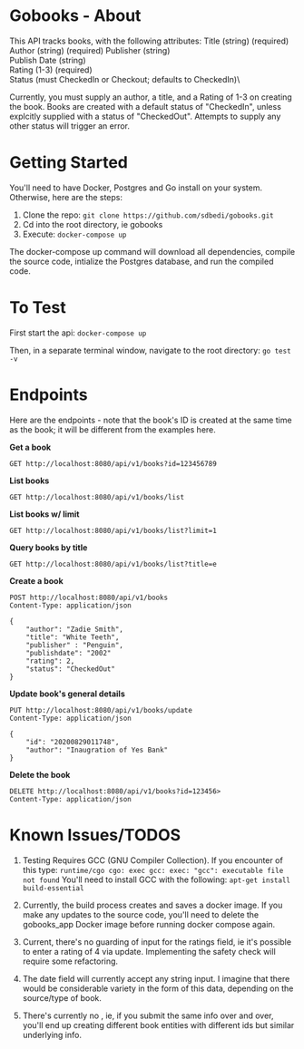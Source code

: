 
# Gobooks - About

This API tracks books, with the following attributes:
Title (string) (required)\
Author (string) (required)
Publisher (string) \
Publish Date (string)\
Rating (1-3) (required)\
Status (must CheckedIn or Checkout; defaults to CheckedIn)\

Currently, you must supply an author, a title, and a Rating of 1-3 on creating the book. Books are created with a default status of "CheckedIn", unless explcitly supplied with a status of "CheckedOut". Attempts to supply any other status will trigger an error. 

# Getting Started
You'll need to have Docker, Postgres and Go install on your system. Otherwise, here are the steps:

1. Clone the repo:
```git clone https://github.com/sdbedi/gobooks.git```
2. Cd into the root directory, ie gobooks
3. Execute: 
```docker-compose up```

The docker-compose up command will download all dependencies, compile the source code, intialize the Postgres database, and run the compiled code.

# To Test

First start the api:
```docker-compose up```

Then, in a separate terminal window, navigate to the root directory:
```go test -v ```

# Endpoints

Here are the endpoints - note that the book's ID is created at the same time as the book; it will be different from the examples here.

**Get a book**
```http request
GET http://localhost:8080/api/v1/books?id=123456789
```

**List books**
```http request
GET http://localhost:8080/api/v1/books/list
```

**List books w/ limit**
```http request
GET http://localhost:8080/api/v1/books/list?limit=1
```

**Query books by title**
```http request
GET http://localhost:8080/api/v1/books/list?title=e
```

**Create a book**
```http request
POST http://localhost:8080/api/v1/books
Content-Type: application/json

{
    "author": "Zadie Smith",
    "title": "White Teeth",
    "publisher" : "Penguin",
    "publishdate": "2002"
    "rating": 2,
    "status": "CheckedOut"
}
```

**Update book's general details**
```http request
PUT http://localhost:8080/api/v1/books/update
Content-Type: application/json

{
    "id": "20200829011748",
    "author": "Inaugration of Yes Bank"
}
```

**Delete the book**
```http request
DELETE http://localhost:8080/api/v1/books?id=123456>
Content-Type: application/json
```

# Known Issues/TODOS
1. Testing Requires GCC (GNU Compiler Collection). If you encounter of this type:
```runtime/cgo cgo: exec gcc: exec: "gcc": executable file not found```
    You'll need to install GCC with the following:
    ```apt-get install build-essential```

2. Currently, the build process creates and saves a docker image. If you make any updates to the source code, you'll need to delete the gobooks_app Docker image before running docker compose again.

3. Current, there's no guarding of input for the ratings field, ie it's possible to enter a rating of 4 via update. Implementing the safety check will require some refactoring. 

4. The date field will currently accept any string input. I imagine that there would be considerable variety in the form of this data, depending on the source/type of book. 

5. There's currently no , ie, if you submit the same info over and over, you'll end up creating different book entities with different ids but similar underlying info. 


